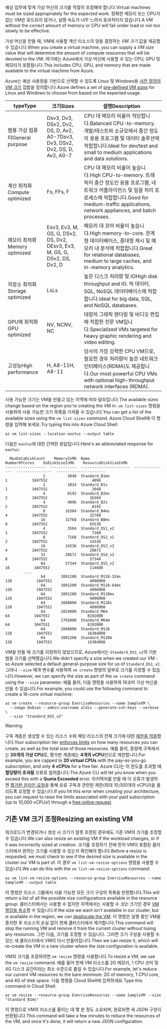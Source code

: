 <span data-ttu-id="d6de7-101">예상 업무에 맞게 가상 머신의 크기를 적절히 조정해야 합니다.</span><span class="sxs-lookup"><span data-stu-id="d6de7-101">Virtual machines must be sized appropriately for the expected work.</span></span> <span data-ttu-id="d6de7-102">정확한 메모리 또는 CPU가 없는 VM은 로드되지 않거나, 실행 속도가 너무 느려서 효과적이지 않습니다.</span><span class="sxs-lookup"><span data-stu-id="d6de7-102">A VM without the correct amount of memory or CPU will fail under load or run too slowly to be effective.</span></span> 

<span data-ttu-id="d6de7-103">가상 머신을 만들 때, VM에 사용할 계산 리소스의 양을 결정하는 _VM 크기_ 값을 제공할 수 있습니다.</span><span class="sxs-lookup"><span data-stu-id="d6de7-103">When you create a virtual machine, you can supply a _VM size_ value that will determine the amount of compute resources that will be devoted to the VM.</span></span> <span data-ttu-id="d6de7-104">여기에는 Azure에서 가상 머신에 사용할 수 있는 CPU, GPU 및 메모리가 포함됩니다.</span><span class="sxs-lookup"><span data-stu-id="d6de7-104">This includes CPU, GPU, and memory that are made available to the virtual machine from Azure.</span></span>

<span data-ttu-id="d6de7-105">Azure는 예상 사용량을 기반으로 선택할 수 있도록 Linux 및 Windows용 [사전 정의의 VM 크기](https://docs.microsoft.com/azure/virtual-machines/linux/sizes) 집합을 정의합니다.</span><span class="sxs-lookup"><span data-stu-id="d6de7-105">Azure defines a set of [pre-defined VM sizes](https://docs.microsoft.com/azure/virtual-machines/linux/sizes) for Linux and Windows to choose from based on the expected usage.</span></span> 

| <span data-ttu-id="d6de7-106">type</span><span class="sxs-lookup"><span data-stu-id="d6de7-106">Type</span></span> | <span data-ttu-id="d6de7-107">크기</span><span class="sxs-lookup"><span data-stu-id="d6de7-107">Sizes</span></span> | <span data-ttu-id="d6de7-108">설명</span><span class="sxs-lookup"><span data-stu-id="d6de7-108">Description</span></span> |
|------|-------|-------------|
| <span data-ttu-id="d6de7-109">범용 가상 컴퓨터</span><span class="sxs-lookup"><span data-stu-id="d6de7-109">General purpose</span></span>   | <span data-ttu-id="d6de7-110">Dsv3, Dv3, DSv2, Dv2, DS, D, Av2, A0-7</span><span class="sxs-lookup"><span data-stu-id="d6de7-110">Dsv3, Dv3, DSv2, Dv2, DS, D, Av2, A0-7</span></span> | <span data-ttu-id="d6de7-111">CPU 대 메모리 비율이 적당합니다.</span><span class="sxs-lookup"><span data-stu-id="d6de7-111">Balanced CPU-to-memory.</span></span> <span data-ttu-id="d6de7-112">개발/테스트와 소규모에서 중간 정도의 응용 프로그램 및 데이터 솔루션에 적합합니다.</span><span class="sxs-lookup"><span data-stu-id="d6de7-112">Ideal for dev/test and small to medium applications and data solutions.</span></span> |
| <span data-ttu-id="d6de7-113">계산 최적화</span><span class="sxs-lookup"><span data-stu-id="d6de7-113">Compute optimized</span></span> | <span data-ttu-id="d6de7-114">Fs, F</span><span class="sxs-lookup"><span data-stu-id="d6de7-114">Fs, F</span></span> | <span data-ttu-id="d6de7-115">CPU 대 메모리 비율이 높습니다.</span><span class="sxs-lookup"><span data-stu-id="d6de7-115">High CPU-to-memory.</span></span> <span data-ttu-id="d6de7-116">트래픽이 중간 정도인 응용 프로그램, 네트워크 어플라이언스 및 일괄 처리 프로세스에 적합합니다.</span><span class="sxs-lookup"><span data-stu-id="d6de7-116">Good for medium-traffic applications, network appliances, and batch processes.</span></span> |
| <span data-ttu-id="d6de7-117">메모리 최적화</span><span class="sxs-lookup"><span data-stu-id="d6de7-117">Memory optimized</span></span>  | <span data-ttu-id="d6de7-118">Esv3, Ev3, M, GS, G, DSv2, DS, Dv2, D</span><span class="sxs-lookup"><span data-stu-id="d6de7-118">Esv3, Ev3, M, GS, G, DSv2, DS, Dv2, D</span></span>   | <span data-ttu-id="d6de7-119">메모리 대 코어 비율이 높습니다.</span><span class="sxs-lookup"><span data-stu-id="d6de7-119">High memory-to-core.</span></span> <span data-ttu-id="d6de7-120">관계형 데이터베이스, 중대형 캐시 및 메모리 내 분석에 적합합니다.</span><span class="sxs-lookup"><span data-stu-id="d6de7-120">Great for relational databases, medium to large caches, and in-memory analytics.</span></span> |
| <span data-ttu-id="d6de7-121">저장소 최적화</span><span class="sxs-lookup"><span data-stu-id="d6de7-121">Storage optimized</span></span> | <span data-ttu-id="d6de7-122">Ls</span><span class="sxs-lookup"><span data-stu-id="d6de7-122">Ls</span></span> | <span data-ttu-id="d6de7-123">높은 디스크 처리량 및 IO</span><span class="sxs-lookup"><span data-stu-id="d6de7-123">High disk throughput and IO.</span></span> <span data-ttu-id="d6de7-124">빅 데이터, SQL, NoSQL 데이터베이스에 적합합니다.</span><span class="sxs-lookup"><span data-stu-id="d6de7-124">Ideal for big data, SQL, and NoSQL databases.</span></span> |
| <span data-ttu-id="d6de7-125">GPU에 최적화</span><span class="sxs-lookup"><span data-stu-id="d6de7-125">GPU optimized</span></span> | <span data-ttu-id="d6de7-126">NV, NC</span><span class="sxs-lookup"><span data-stu-id="d6de7-126">NV, NC</span></span> | <span data-ttu-id="d6de7-127">대량의 그래픽 렌더링 및 비디오 편집에 적합한 전문 VM입니다.</span><span class="sxs-lookup"><span data-stu-id="d6de7-127">Specialized VMs targeted for heavy graphic rendering and video editing.</span></span> |
| <span data-ttu-id="d6de7-128">고성능</span><span class="sxs-lookup"><span data-stu-id="d6de7-128">High performance</span></span> | <span data-ttu-id="d6de7-129">H, A8-11</span><span class="sxs-lookup"><span data-stu-id="d6de7-129">H, A8-11</span></span> | <span data-ttu-id="d6de7-130">당사의 가장 강력한 CPU VM으로, 필요한 경우 처리량이 높은 네트워크 인터페이스(RDMA)도 제공합니다.</span><span class="sxs-lookup"><span data-stu-id="d6de7-130">Our most powerful CPU VMs with optional high-throughput network interfaces (RDMA).</span></span> | 

<span data-ttu-id="d6de7-131">사용 가능한 크기는 VM을 만들고 있는 지역에 따라 달라집니다.</span><span class="sxs-lookup"><span data-stu-id="d6de7-131">The available sizes change based on the region you're creating the VM in.</span></span> <span data-ttu-id="d6de7-132">`vm list-sizes` 명령을 사용하여 사용 가능한 크기 목록을 가져올 수 있습니다.</span><span class="sxs-lookup"><span data-stu-id="d6de7-132">You can get a list of the available sizes using the `vm list-sizes` command.</span></span> <span data-ttu-id="d6de7-133">Azure Cloud Shell에 이 명령을 입력해 보세요.</span><span class="sxs-lookup"><span data-stu-id="d6de7-133">Try typing this into Azure Cloud Shell:</span></span>

```azurecli
az vm list-sizes --location eastus --output table
```

<span data-ttu-id="d6de7-134">다음은 `eastus`에 대한 간략한 응답입니다.</span><span class="sxs-lookup"><span data-stu-id="d6de7-134">Here's an abbreviated response for `eastus`:</span></span>

```
  MaxDataDiskCount    MemoryInMb  Name                      NumberOfCores    OsDiskSizeInMb    ResourceDiskSizeInMb
------------------  ------------  ----------------------  ---------------  ----------------  ----------------------
                 2          2048  Standard_B1ms                         1           1047552                    4096
                 2          1024  Standard_B1s                          1           1047552                    2048
                 4          8192  Standard_B2ms                         2           1047552                   16384
                 4          4096  Standard_B2s                          2           1047552                    8192
                 8         16384  Standard_B4ms                         4           1047552                   32768
                16         32768  Standard_B8ms                         8           1047552                   65536
                 4          3584  Standard_DS1_v2                       1           1047552                    7168
                 8          7168  Standard_DS2_v2                       2           1047552                   14336
                16         14336  Standard_DS3_v2                       4           1047552                   28672
                32         28672  Standard_DS4_v2                       8           1047552                   57344
                64         57344  Standard_DS5_v2                      16           1047552                  114688
        ....
                64       3891200  Standard_M128-32ms                  128           1047552                 4096000
                64       3891200  Standard_M128-64ms                  128           1047552                 4096000
                64       3891200  Standard_M128ms                     128           1047552                 4096000
                64       2048000  Standard_M128s                      128           1047552                 4096000
                64       1024000  Standard_M64                         64           1047552                 8192000
                64       1792000  Standard_M64m                        64           1047552                 8192000
                64       2048000  Standard_M128                       128           1047552                16384000
                64       3891200  Standard_M128m                      128           1047552                16384000
```

<span data-ttu-id="d6de7-135">VM을 만들 때 크기를 지정하지 않았으므로, Azure에서는 `Standard_DS1_v2`의 기본 범용 크기를 선택했습니다.</span><span class="sxs-lookup"><span data-stu-id="d6de7-135">We didn't specify a size when we created our VM - so Azure selected a default general-purpose size for us of `Standard_DS1_v2`.</span></span> <span data-ttu-id="d6de7-136">그러나 `--size` 매개 변수를 사용하여 `vm create` 명령의 일부로 크기를 지정할 수 있습니다.</span><span class="sxs-lookup"><span data-stu-id="d6de7-136">However, we can specify the size as part of the `vm create` command using the `--size` parameter.</span></span> <span data-ttu-id="d6de7-137">예를 들어, 다음 명령을 사용하여 16코어 가상 머신을 만들 수 있습니다.</span><span class="sxs-lookup"><span data-stu-id="d6de7-137">For example, you could use the following command to create a 16-core virtual machine:</span></span>

```azurecli
az vm create --resource-group ExerciseResources --name SampleVM \
  --image Debian --admin-username aldis --generate-ssh-keys --verbose \
  --size "Standard_DS5_v2"
```

> [!WARNING]
> <span data-ttu-id="d6de7-138">구독 계층은 생성할 수 있는 리소스 수와 해당 리소스의 전체 크기에 대한 [제한을 적용](https://docs.microsoft.com/azure/azure-subscription-service-limits)합니다.</span><span class="sxs-lookup"><span data-stu-id="d6de7-138">Your subscription tier [enforces limits](https://docs.microsoft.com/azure/azure-subscription-service-limits) on how many resources you can create, as well as the total size of those resources.</span></span> <span data-ttu-id="d6de7-139">예를 들어, 종량제 구독에서는 **20개의 가상 CPU**로, 평가판 계층에는 **4개의 vCPU**만으로 제한합니다.</span><span class="sxs-lookup"><span data-stu-id="d6de7-139">For example, you are capped to **20 virtual CPUs** with the pay-as-you-go subscription, and only **4 vCPUs** for a free tier.</span></span> <span data-ttu-id="d6de7-140">Azure CLI는 이 한도를 초과할 때 **할당량이 초과됨** 오류로 알려줍니다.</span><span class="sxs-lookup"><span data-stu-id="d6de7-140">The Azure CLI will let you know when you exceed this with a **Quota Exceeded** error.</span></span> <span data-ttu-id="d6de7-141">아키텍처를 만들 때 이 오류가 발생하면 [평가판 온라인 요청](https://docs.microsoft.com/azure/azure-resource-manager/resource-manager-quota-errors)을 통해 유료 구독과 관련된 제한(최대 10,000개의 vCPU!)을 올리도록 요청할 수 있습니다.</span><span class="sxs-lookup"><span data-stu-id="d6de7-141">If you hit this error when creating your architecture, you can request to raise the limits associated with your paid subscription (up to 10,000 vCPUs!) through a [free online request](https://docs.microsoft.com/azure/azure-resource-manager/resource-manager-quota-errors).</span></span> 

## <a name="resizing-an-existing-vm"></a><span data-ttu-id="d6de7-142">기존 VM 크기 조정</span><span class="sxs-lookup"><span data-stu-id="d6de7-142">Resizing an existing VM</span></span>
<span data-ttu-id="d6de7-143">워크로드가 변경되거나 생성 시 크기가 잘못 조정된 경우에도 기존 VM의 크기를 조정할 수 있습니다.</span><span class="sxs-lookup"><span data-stu-id="d6de7-143">We can also resize an existing VM if the workload changes, or if it was incorrectly sized at creation.</span></span> <span data-ttu-id="d6de7-144">크기를 조정하기 전에 먼저 VM이 포함된 클러스터에서 원하는 크기를 사용할 수 있는지 확인해야 합니다.</span><span class="sxs-lookup"><span data-stu-id="d6de7-144">Before a resize is requested, we must check to see if the desired size is available in the cluster our VM is part of.</span></span> <span data-ttu-id="d6de7-145">이 경우 `vm list-vm-resize-options` 명령을 사용할 수 있습니다.</span><span class="sxs-lookup"><span data-stu-id="d6de7-145">We can do this with the `vm list-vm-resize-options` command:</span></span>

```azurecli
az vm list-vm-resize-options --resource-group ExerciseResources --name SampleVM --output table
```

<span data-ttu-id="d6de7-146">이 명령은 리소스 그룹에서 사용 가능한 모든 크기 구성의 목록을 반환합니다.</span><span class="sxs-lookup"><span data-stu-id="d6de7-146">This will return a list of all the possible size configurations available in the resource group.</span></span> <span data-ttu-id="d6de7-147">클러스터에서는 사용할 수 없지만 지역에서는 사용할 수 _있는_ 크기인 경우 [VM 할당을 취소](https://docs.microsoft.com/cli/azure/vm?view=azure-cli-latest#az-vm-deallocate)할 수 있습니다.</span><span class="sxs-lookup"><span data-stu-id="d6de7-147">If the size we want isn't available in our cluster, but _is_ available in the region, we can [deallocate the VM](https://docs.microsoft.com/cli/azure/vm?view=azure-cli-latest#az-vm-deallocate).</span></span> <span data-ttu-id="d6de7-148">이 명령은 실행 중인 VM을 중지한 후 리소스의 손실 없이 현재 클러스터에서 제거합니다.</span><span class="sxs-lookup"><span data-stu-id="d6de7-148">This command will stop the running VM and remove it from the current cluster without losing any resources.</span></span> <span data-ttu-id="d6de7-149">그런 다음, 크기를 조정할 수 있습니다. 그러면 크기 구성을 사용할 수 있는 새 클러스터에서 VM이 다시 만들어집니다.</span><span class="sxs-lookup"><span data-stu-id="d6de7-149">Then we can resize it, which will re-create the VM in a new cluster where the size configuration is available.</span></span>

<span data-ttu-id="d6de7-150">VM의 크기를 조정하려면 `vm resize` 명령을 사용합니다.</span><span class="sxs-lookup"><span data-stu-id="d6de7-150">To resize a VM, we use the `vm resize` command.</span></span> <span data-ttu-id="d6de7-151">예를 들어 현재 VM 리소스를 2G 메모리, 1 CPU 코어 및 4G 디스크 공간이라는 최소 수준으로 줄일 수 있습니다.</span><span class="sxs-lookup"><span data-stu-id="d6de7-151">For example, let's reduce our current VM resources to the bare minimum: 2G of memory, 1 CPU core, and 4G of disk space.</span></span> <span data-ttu-id="d6de7-152">다음 명령을 Cloud Shell에 입력하세요.</span><span class="sxs-lookup"><span data-stu-id="d6de7-152">Type this command in Cloud Shell:</span></span>

```azurecli
az vm resize --resource-group ExerciseResources --name SampleVM --size "Standard_B1ms"
```

<span data-ttu-id="d6de7-153">이 명령으로 VM의 리소스를 줄이는 데 몇 분 정도 소요되며, 완료되면 새 JSON 구성이 반환됩니다.</span><span class="sxs-lookup"><span data-stu-id="d6de7-153">This command will take a few minutes to reduce the resources of the VM, and once it's done, it will return a new JSON configuration.</span></span>
